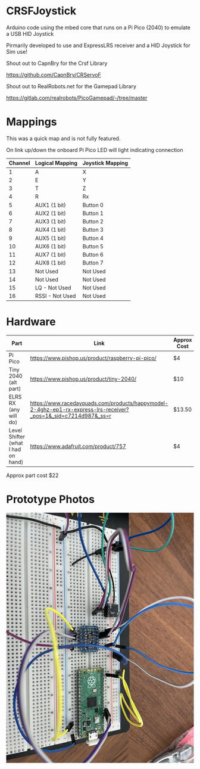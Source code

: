 # CRSFJoystick
Arduino code using the mbed core that runs on a Pi Pico (2040) to emulate a USB HID Joystick

Pirmarily developed to use and ExpressLRS receiver and a HID Joystick for Sim use!

Shout out to CapnBry for the Crsf Library

https://github.com/CapnBry/CRServoF

Shout out to RealRobots.net for the Gamepad Library

https://gitlab.com/realrobots/PicoGamepad/-/tree/master

# Mappings
This was a quick map and is not fully featured.

On link up/down the onboard Pi Pico LED will light indicating connection

| Channel     | Logical Mapping | Joystick Mapping |
| ----------- | --------------- | ---------------- |
| 1           | A               | X                |
| 2           | E               | Y                |
| 3           | T               | Z                |
| 4           | R               | Rx               |
| 5           | AUX1 (1 bit)    | Button 0         |
| 6           | AUX2 (1 bit)    | Button 1         |
| 7           | AUX3 (1 bit)    | Button 2         |
| 8           | AUX4 (1 bit)    | Button 3         |
| 9           | AUX5 (1 bit)    | Button 4         |
| 10          | AUX6 (1 bit)    | Button 5         |
| 11          | AUX7 (1 bit)    | Button 6         |
| 12          | AUX8 (1 bit)    | Button 7         |
| 13          | Not Used        | Not Used         |
| 14          | Not Used        | Not Used         |
| 15          | LQ - Not Used   | Not Used         |
| 16          | RSSI - Not Used | Not Used         |

# Hardware

| Part  | Link | Approx Cost |
| ----- | ---- | ------------|
| Pi Pico | https://www.pishop.us/product/raspberry-pi-pico/ | $4 |
| Tiny 2040 (alt part) | https://www.pishop.us/product/tiny-2040/ | $10 |
| ELRS RX (any will do) |  https://www.racedayquads.com/products/happymodel-2-4ghz-ep1-rx-express-lrs-receiver?_pos=1&_sid=c7214d987&_ss=r | $13.50 |
| Level Shifter (what I had on hand) | https://www.adafruit.com/product/757 | $4 |

Approx part cost $22

# Prototype Photos

![proto pic](./photos/proto_breadboard.jpg)
